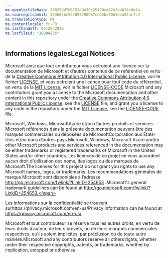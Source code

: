 ```yaml
---
ms.openlocfilehash: 788258d786752d9430c25170ce67efe4b74c6e7a
ms.sourcegitcommit: 354664bc527d93f80687cd2eba70d1eea024c7c3
ms.translationtype: MT
ms.contentlocale: fr-FR
ms.lasthandoff: 06/26/2020
ms.locfileid: "10804236"
---
```

## <span data-ttu-id="2854f-101">Informations légales</span><span class="sxs-lookup"><span data-stu-id="2854f-101">Legal Notices</span></span>
<span data-ttu-id="2854f-102">Microsoft ainsi que tout contributeur vous octroient une licence sur la documentation de Microsoft et d’autres contenus de ce référentiel en vertu de la [Creative Commons Attribution 4.0 International Public License](https://creativecommons.org/licenses/by/4.0/legalcode), voir le fichier [LICENSE](LICENSE), et vous octroient une licence pour tout code du référentiel, en vertu de la [MIT License](https://opensource.org/licenses/MIT), voir le fichier [LICENSE-CODE](LICENSE-CODE).</span><span class="sxs-lookup"><span data-stu-id="2854f-102">Microsoft and any contributors grant you a license to the Microsoft documentation and other content in this repository under the [Creative Commons Attribution 4.0 International Public License](https://creativecommons.org/licenses/by/4.0/legalcode), see the [LICENSE](LICENSE) file, and grant you a license to any code in the repository under the [MIT License](https://opensource.org/licenses/MIT), see the [LICENSE-CODE](LICENSE-CODE) file.</span></span>

<span data-ttu-id="2854f-103">Microsoft, Windows, MicrosoftAzure et/ou d’autres produits et services Microsoft référencés dans la présente documentation peuvent être des marques commerciales ou déposées de MicrosoftCorporation aux États-Unis et/ou dans d’autres pays.</span><span class="sxs-lookup"><span data-stu-id="2854f-103">Microsoft, Windows, Microsoft Azure and/or other Microsoft products and services referenced in the documentation may be either trademarks or registered trademarks of Microsoft in the United States and/or other countries.</span></span>
<span data-ttu-id="2854f-104">Les licences de ce projet ne vous accordent aucun droit d'utilisation des noms, des logos ou des marques de Microsoft.</span><span class="sxs-lookup"><span data-stu-id="2854f-104">The licenses for this project do not grant you rights to use any Microsoft names, logos, or trademarks.</span></span>
<span data-ttu-id="2854f-105">Les recommandations générales de marque Microsoft sont disponibles à l’adresse http://go.microsoft.com/fwlink/?LinkID=254653 .</span><span class="sxs-lookup"><span data-stu-id="2854f-105">Microsoft's general trademark guidelines can be found at http://go.microsoft.com/fwlink/?LinkID=254653.</span></span>

<span data-ttu-id="2854f-106">Les informations sur la confidentialité se trouvent surhttps://privacy.microsoft.com/en-us/</span><span class="sxs-lookup"><span data-stu-id="2854f-106">Privacy information can be found at https://privacy.microsoft.com/en-us/</span></span>

<span data-ttu-id="2854f-107">Microsoft et tout contributeur se réserve tous les autres droits, en vertu de leurs droits d’auteur, de leurs brevets, ou de leurs marques commerciales respectives, qu'ils soient implicites, par préclusion ou de toute autre manière.</span><span class="sxs-lookup"><span data-stu-id="2854f-107">Microsoft and any contributors reserve all others rights, whether under their respective copyrights, patents, or trademarks, whether by implication, estoppel or otherwise.</span></span>